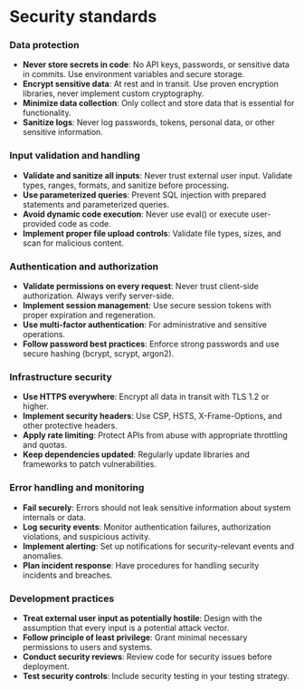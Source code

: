 # Security standards

### Data protection

- **Never store secrets in code**: No API keys, passwords, or sensitive data in commits. Use environment variables and secure storage.
- **Encrypt sensitive data**: At rest and in transit. Use proven encryption libraries, never implement custom cryptography.
- **Minimize data collection**: Only collect and store data that is essential for functionality.
- **Sanitize logs**: Never log passwords, tokens, personal data, or other sensitive information.

### Input validation and handling

- **Validate and sanitize all inputs**: Never trust external user input. Validate types, ranges, formats, and sanitize before processing.
- **Use parameterized queries**: Prevent SQL injection with prepared statements and parameterized queries.
- **Avoid dynamic code execution**: Never use eval() or execute user-provided code as code.
- **Implement proper file upload controls**: Validate file types, sizes, and scan for malicious content.

### Authentication and authorization

- **Validate permissions on every request**: Never trust client-side authorization. Always verify server-side.
- **Implement session management**: Use secure session tokens with proper expiration and regeneration.
- **Use multi-factor authentication**: For administrative and sensitive operations.
- **Follow password best practices**: Enforce strong passwords and use secure hashing (bcrypt, scrypt, argon2).

### Infrastructure security

- **Use HTTPS everywhere**: Encrypt all data in transit with TLS 1.2 or higher.
- **Implement security headers**: Use CSP, HSTS, X-Frame-Options, and other protective headers.
- **Apply rate limiting**: Protect APIs from abuse with appropriate throttling and quotas.
- **Keep dependencies updated**: Regularly update libraries and frameworks to patch vulnerabilities.

### Error handling and monitoring

- **Fail securely**: Errors should not leak sensitive information about system internals or data.
- **Log security events**: Monitor authentication failures, authorization violations, and suspicious activity.
- **Implement alerting**: Set up notifications for security-relevant events and anomalies.
- **Plan incident response**: Have procedures for handling security incidents and breaches.

### Development practices

- **Treat external user input as potentially hostile**: Design with the assumption that every input is a potential attack vector.
- **Follow principle of least privilege**: Grant minimal necessary permissions to users and systems.
- **Conduct security reviews**: Review code for security issues before deployment.
- **Test security controls**: Include security testing in your testing strategy.
